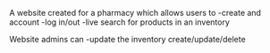 A website created for a pharmacy which allows users to 
-create and account
-log in/out
-live search for products in an inventory

Website admins can
-update the inventory create/update/delete


